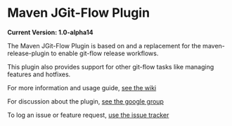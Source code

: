 # Maven JGit-Flow Plugin

**Current Version: 1.0-alpha14**

The Maven JGit-Flow Plugin is based on and a replacement for the maven-release-plugin to enable git-flow release workflows.

This plugin also provides support for other git-flow tasks like managing features and hotfixes.

For more information and usage guide, [see the wiki](https://bitbucket.org/atlassian/maven-jgitflow-plugin/wiki)

For discussion about the plugin, [see the google group](https://groups.google.com/forum/#!forum/maven-jgitflow-users)

To log an issue or feature request, [use the issue tracker](https://bitbucket.org/atlassian/maven-jgitflow-plugin/issues)